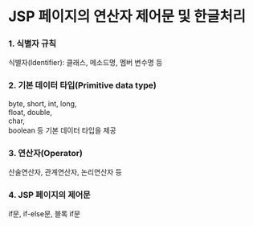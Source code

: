 <h1>JSP 페이지의 연산자 제어문 및 한글처리</h1>
<h3>1. 식별자 규칙</h3>
식별자(Identifier): 클래스, 메소드명, 멤버 변수명 등<br>


<h3>2. 기본 데이터 타입(Primitive data type)</h3>
byte, short, int, long, <br>
float, double, <br>
char, <br>
boolean 등 기본 데이터 타입을 제공<br>

<h3>3. 연산자(Operator)</h3>
산술연산자, 관계연산자, 논리연산자 등<br>

<h3>4. JSP 페이지의 제어문</h3>
if문, if-else문, 블록 if문 <br>
